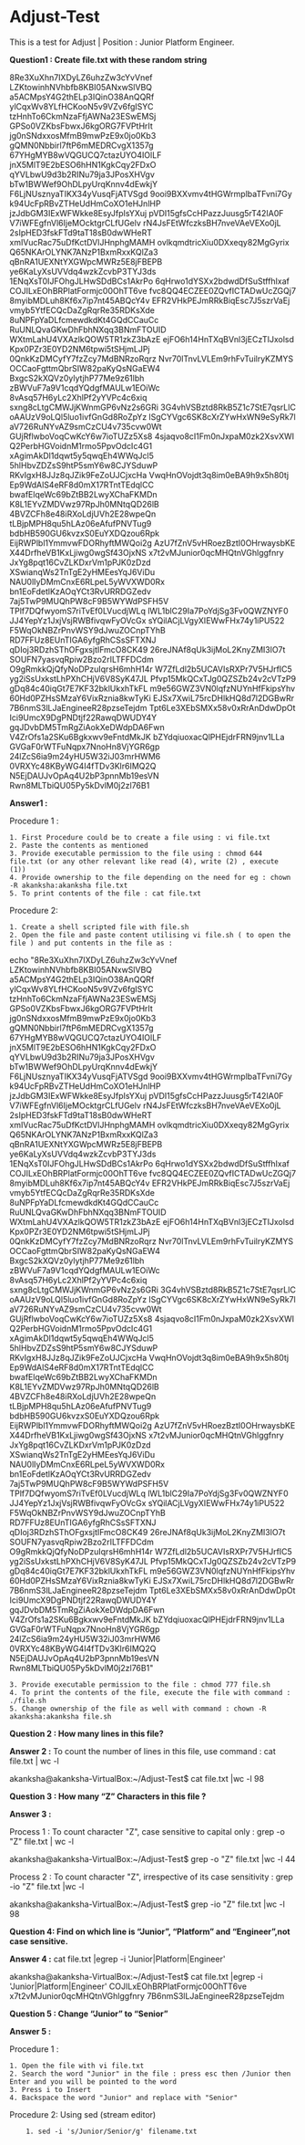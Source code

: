 # Adjust-Test

This is a test for Adjust | Position : Junior Platform Engineer.

**Question1 : Create file.txt with these random string**

8Re3XuXhn7IXDyLZ6uhzZw3cYvVnef
LZKtowinhNVhbfb8KBI05ANxwSlVBQ
a5ACMpsY4G2thELp3IQinO38AnQQRf
ylCqxWv8YLfHCKooN5v9VZv6fgISYC
tzHnhTo6CkmNzaFfjAWNa23ESwEMSj
GPSo0VZKbsFbwxJ6kgORG7FVPtHrIt
jg0nSNdxxosMfmB9mwPzE9x0jo0Kb3
gQMN0Nbbirl7ftP6mMEDRCvgX1357g
67YHgMYB8wVQGUCQ7ctazUYO4IOlLF
jnX5MlT9E2bESO6hHN1KgkCqy2FDxO
qYVLbwU9d3b2RINu79ja3JPosXHVgv
bTw1BWWef9OhDLpyUrqKnnv4dEwkjY
F6LjNUsznyaTIKX34yVusqFjATVSgd
9ooi9BXXvmv4tHGWrmplbaTFvni7Gy
k94UcFpRBvZTHeUdHmCoXO1eHJnlHP
jzJdbGM3IExWFWkke8EsyJfpIsYXuj
pVDI15gfsCcHPazzJuusg5rT42IA0F
V7iWFEgfnVl6IjeMOcktgrCLfUGelv
rN4JsFEtWfczksBH7nveVAeVEXo0jL
2sIpHED3fskFTd9taT18sB0dwWHeRT
xmIVucRac75uDfKctDVlJHnphgMAMH
ovlkqmdtricXiu0DXxeqy82MgGyrix
Q65NKArOLYNK7ANzP1BxmRxxKQlZa3
qBnRA1UEXNtYXGWpcMWRz5E8jFBEPB
ye6KaLyXsUVVdq4wzkZcvbP3TYJ3ds
1ENqXsT0IJFOhgJLHwSDdBCs1AkrPo
6qHrwo1dYSXx2bdwdDfSuStffhIxaf
COJILxEOhBRPlatFormjc00OhTT6ve
fvc8QQ4ECZEE0ZQvfICTADwUcZGQj7
8myibMDLuh8Kf6x7ip7nt45ABQcY4v
EFR2VHkPEJmRRkBiqEsc7J5szrVaEj
vmyb5YtfECQcDaZgRqrRe35RDKsXde
8uNPFpYaDLfcmewdkdKt4GQdCCauCc
RuUNLQvaGKwDhFbhNXqq3BNmFTOUID
WXtmLahU4VXAzlkQOW5TR1zkZ3bAzE
ejFO6h14HnTXqBVnl3jECzTIJxolsd
Kpx0PZr3E0YD2NM6tpwi5tSHjmLJPj
0QnkKzDMCyfY7fzZcy7MdBNRzoRqrz
Nvr70lTnvLVLEm9rhFvTuilryKZMYS
OCCaoFgttmQbrSIW82paKyQsNGaEW4
BxgcS2kXQVz0ylytjhP77Me9z61lbh
zBWVuF7a9V1cqdYQdgfMAULw1EOiWc
8vAsq57H6yLc2XhlPf2yYVPc4c6xiq
sxng8cLtgCMWJjKWnmGP6vNz2s6GRi
3G4vhVSBztd8RkB5Z1c7StE7qsrLlC
oAAUzV9oLQl5luo1ivfGnGd8RoZpYz
lSgCYVgc6SK8cXrZYwHxWN9eSyRk7l
aV726RuNYvAZ9smCzCU4v735cvw0Wt
GUjRflwboVoqCwKcY6w7ioTUZz5Xs8
4sjaqvo8cI1Fm0nJxpaM0zk2XsvXWI
Q2PerbHGVoidnM1rmo5PpvOdcIc4G1
xAgimAkDl1dqwt5y5qwqEh4WWqJcl5
5hlHbvZDZsS9htP5smY6w8CJYSduwP
RKvIgxH8JJz8qJZik9FeZoUJCjxcHa
VwqHnOVojdt3q8im0eBA9h9x5h80tj
Ep9WdAlS4eRF8d0mX17RTntTEdqlCC
bwafElqeWc69bZtBB2LwyXChaFKMDn
K8L1EYvZMDVwz97RpJh0MNtqQD26lB
4BVZCFh8e48iRXoLdjUVh2E28wpeQn
tLBjpMPH8qu5hLAz06eAfufPNVTug9
bdbHB590GU6kvzxS0EuYXDQzou6Rpk
EijRWPlbl1YmmvwFDORhyftMWQoi2g
AzU7fZnV5vHRoezBztI0OHrwaysbKE
X44DrfheVB1KxLjiwg0wgSf43OjxNS
x7t2vMJunior0qcMHQtnVGhlggfnry
JxYg8pqt16CvZLKDxrVm1pPJK0zDzd
XSwianqWs2TnTgE2yHMEesYqJ6ViDu
NAU0lIyDMmCnxE6RLpeL5yWVXWD0Rx
bn1EoFdetlKzAOqYCt3RvURRDGZedv
7aj5TwP9MUQhPW8cF9B5WYWdPSFH5V
TPlf7DQfwyomS7riTvEf0LVucdjWLq
lWL1blC29Ia7PoYdjSg3Fv0QWZNYF0
JJ4YepYz1JxjVsjRWBfivqwFyOVcGx
sYQilACjLVgyXIEWwFHx74y1iPU522
F5WqOkNBZrPnvWSY9dJwuZOCnpTYhB
RD7FFUz8EUnTIGA6yfgRhCSsSFTXNJ
qDIoj3RDzhSThOFgxsjtIFmcO8CK49
26reJNAf8qUk3ijMoL2KnyZMI3lO7t
SOUFN7yasvqRpiw2Bzo2rILTFFDCdm
O9gRmkkQjQfyNoDPzuIqrsH6mhH14r
W7ZfLdl2b5UCAVIsRXPr7V5HJrfIC5
yg2iSsUxkstLhPXhCHjV6V8SyK47JL
Pfvp15MkQCxTJg0QZSZb24v2cVTzP9
gDq84c40iqGt7E7KF32bklUkxhTkFL
m9e56GWZ3VN0lqfzNUYnHfFkipsYhv
60Hd0PZHsSMzaY6VixRznia8kwTyKi
EJSx7XwiL75rcDHlkHQ8d7l2DGBwRr
7B6nmS3lLJaEngineeR28pzseTejdm
Tpt6Le3XEbSMXx58v0xRrAnDdwDpOt
Ici9UmcX9DgPNDtjf22RawqDWUDY4Y
gqJDvbDM5TmRgZiAokXeDWdpDA6Fwn
V4ZrOfs1a2SKu6Bgkxwv9eFntdMkJK
bZYdqiuoxacQlPHEjdrFRN9jnv1LLa
GVGaF0rWTFuNqpx7NnoHn8VjYGR6gp
24lZcS6ia9m24yHU5W32iJ03mrHWM6
0VRXYc48KByWG4I4fTDv3Klr6IMQ2Q
N5EjDAUJvOpAq4U2bP3pnnMb19esVN
Rwn8MLTbiQU05Py5kDvlM0j2zl76B1

**Answer1 :**

Procedure 1 :

	1. First Procedure could be to create a file using : vi file.txt
	2. Paste the contents as mentioned
	3. Provide executable permission to the file using : chmod 644 file.txt (or any other relevant like read (4), write (2) , execute (1))
	4. Provide ownership to the file depending on the need for eg : chown -R akanksha:akanksha file.txt
	5. To print contents of the file : cat file.txt

Procedure 2:

	1. Create a shell scripted file with file.sh
	2. Open the file and paste content utilising vi file.sh ( to open the file ) and put contents in the file as : 
echo "8Re3XuXhn7IXDyLZ6uhzZw3cYvVnef
LZKtowinhNVhbfb8KBI05ANxwSlVBQ
a5ACMpsY4G2thELp3IQinO38AnQQRf
ylCqxWv8YLfHCKooN5v9VZv6fgISYC
tzHnhTo6CkmNzaFfjAWNa23ESwEMSj
GPSo0VZKbsFbwxJ6kgORG7FVPtHrIt
jg0nSNdxxosMfmB9mwPzE9x0jo0Kb3
gQMN0Nbbirl7ftP6mMEDRCvgX1357g
67YHgMYB8wVQGUCQ7ctazUYO4IOlLF
jnX5MlT9E2bESO6hHN1KgkCqy2FDxO
qYVLbwU9d3b2RINu79ja3JPosXHVgv
bTw1BWWef9OhDLpyUrqKnnv4dEwkjY
F6LjNUsznyaTIKX34yVusqFjATVSgd
9ooi9BXXvmv4tHGWrmplbaTFvni7Gy
k94UcFpRBvZTHeUdHmCoXO1eHJnlHP
jzJdbGM3IExWFWkke8EsyJfpIsYXuj
pVDI15gfsCcHPazzJuusg5rT42IA0F
V7iWFEgfnVl6IjeMOcktgrCLfUGelv
rN4JsFEtWfczksBH7nveVAeVEXo0jL
2sIpHED3fskFTd9taT18sB0dwWHeRT
xmIVucRac75uDfKctDVlJHnphgMAMH
ovlkqmdtricXiu0DXxeqy82MgGyrix
Q65NKArOLYNK7ANzP1BxmRxxKQlZa3
qBnRA1UEXNtYXGWpcMWRz5E8jFBEPB
ye6KaLyXsUVVdq4wzkZcvbP3TYJ3ds
1ENqXsT0IJFOhgJLHwSDdBCs1AkrPo
6qHrwo1dYSXx2bdwdDfSuStffhIxaf
COJILxEOhBRPlatFormjc00OhTT6ve
fvc8QQ4ECZEE0ZQvfICTADwUcZGQj7
8myibMDLuh8Kf6x7ip7nt45ABQcY4v
EFR2VHkPEJmRRkBiqEsc7J5szrVaEj
vmyb5YtfECQcDaZgRqrRe35RDKsXde
8uNPFpYaDLfcmewdkdKt4GQdCCauCc
RuUNLQvaGKwDhFbhNXqq3BNmFTOUID
WXtmLahU4VXAzlkQOW5TR1zkZ3bAzE
ejFO6h14HnTXqBVnl3jECzTIJxolsd
Kpx0PZr3E0YD2NM6tpwi5tSHjmLJPj
0QnkKzDMCyfY7fzZcy7MdBNRzoRqrz
Nvr70lTnvLVLEm9rhFvTuilryKZMYS
OCCaoFgttmQbrSIW82paKyQsNGaEW4
BxgcS2kXQVz0ylytjhP77Me9z61lbh
zBWVuF7a9V1cqdYQdgfMAULw1EOiWc
8vAsq57H6yLc2XhlPf2yYVPc4c6xiq
sxng8cLtgCMWJjKWnmGP6vNz2s6GRi
3G4vhVSBztd8RkB5Z1c7StE7qsrLlC
oAAUzV9oLQl5luo1ivfGnGd8RoZpYz
lSgCYVgc6SK8cXrZYwHxWN9eSyRk7l
aV726RuNYvAZ9smCzCU4v735cvw0Wt
GUjRflwboVoqCwKcY6w7ioTUZz5Xs8
4sjaqvo8cI1Fm0nJxpaM0zk2XsvXWI
Q2PerbHGVoidnM1rmo5PpvOdcIc4G1
xAgimAkDl1dqwt5y5qwqEh4WWqJcl5
5hlHbvZDZsS9htP5smY6w8CJYSduwP
RKvIgxH8JJz8qJZik9FeZoUJCjxcHa
VwqHnOVojdt3q8im0eBA9h9x5h80tj
Ep9WdAlS4eRF8d0mX17RTntTEdqlCC
bwafElqeWc69bZtBB2LwyXChaFKMDn
K8L1EYvZMDVwz97RpJh0MNtqQD26lB
4BVZCFh8e48iRXoLdjUVh2E28wpeQn
tLBjpMPH8qu5hLAz06eAfufPNVTug9
bdbHB590GU6kvzxS0EuYXDQzou6Rpk
EijRWPlbl1YmmvwFDORhyftMWQoi2g
AzU7fZnV5vHRoezBztI0OHrwaysbKE
X44DrfheVB1KxLjiwg0wgSf43OjxNS
x7t2vMJunior0qcMHQtnVGhlggfnry
JxYg8pqt16CvZLKDxrVm1pPJK0zDzd
XSwianqWs2TnTgE2yHMEesYqJ6ViDu
NAU0lIyDMmCnxE6RLpeL5yWVXWD0Rx
bn1EoFdetlKzAOqYCt3RvURRDGZedv
7aj5TwP9MUQhPW8cF9B5WYWdPSFH5V
TPlf7DQfwyomS7riTvEf0LVucdjWLq
lWL1blC29Ia7PoYdjSg3Fv0QWZNYF0
JJ4YepYz1JxjVsjRWBfivqwFyOVcGx
sYQilACjLVgyXIEWwFHx74y1iPU522
F5WqOkNBZrPnvWSY9dJwuZOCnpTYhB
RD7FFUz8EUnTIGA6yfgRhCSsSFTXNJ
qDIoj3RDzhSThOFgxsjtIFmcO8CK49
26reJNAf8qUk3ijMoL2KnyZMI3lO7t
SOUFN7yasvqRpiw2Bzo2rILTFFDCdm
O9gRmkkQjQfyNoDPzuIqrsH6mhH14r
W7ZfLdl2b5UCAVIsRXPr7V5HJrfIC5
yg2iSsUxkstLhPXhCHjV6V8SyK47JL
Pfvp15MkQCxTJg0QZSZb24v2cVTzP9
gDq84c40iqGt7E7KF32bklUkxhTkFL
m9e56GWZ3VN0lqfzNUYnHfFkipsYhv
60Hd0PZHsSMzaY6VixRznia8kwTyKi
EJSx7XwiL75rcDHlkHQ8d7l2DGBwRr
7B6nmS3lLJaEngineeR28pzseTejdm
Tpt6Le3XEbSMXx58v0xRrAnDdwDpOt
Ici9UmcX9DgPNDtjf22RawqDWUDY4Y
gqJDvbDM5TmRgZiAokXeDWdpDA6Fwn
V4ZrOfs1a2SKu6Bgkxwv9eFntdMkJK
bZYdqiuoxacQlPHEjdrFRN9jnv1LLa
GVGaF0rWTFuNqpx7NnoHn8VjYGR6gp
24lZcS6ia9m24yHU5W32iJ03mrHWM6
0VRXYc48KByWG4I4fTDv3Klr6IMQ2Q
N5EjDAUJvOpAq4U2bP3pnnMb19esVN
Rwn8MLTbiQU05Py5kDvlM0j2zl76B1"

	3. Provide executable permission to the file : chmod 777 file.sh
	4. To print the contents of the file, execute the file with command : ./file.sh
	5. Change ownership of the file as well with command : chown -R akanksha:akanksha file.sh
 
**Question 2 : How many lines in this file?**

**Answer 2 :** To count the number of lines in this file, use command : cat file.txt | wc -l

akanksha@akanksha-VirtualBox:~/Adjust-Test$ cat file.txt |wc -l
98

**Question 3 : How many “Z” Characters in this file ?**

**Answer 3 :**

Process 1 : To count character "Z", case sensitive to capital only : grep -o "Z" file.txt | wc -l

akanksha@akanksha-VirtualBox:~/Adjust-Test$ grep -o "Z" file.txt |wc -l
44

Process 2 : To count character "Z", irrespective of its case sensitivity : grep -io "Z" file.txt |wc -l

akanksha@akanksha-VirtualBox:~/Adjust-Test$ grep -io "Z" file.txt |wc -l
98

**Question 4: Find on which line is “Junior”, “Platform” and “Engineer”,not case sensitive.**

**Answer 4 :** cat file.txt |egrep -i 'Junior|Platform|Engineer'

akanksha@akanksha-VirtualBox:~/Adjust-Test$ cat file.txt |egrep -i 'Junior|Platform|Engineer'
COJILxEOhBRPlatFormjc00OhTT6ve
x7t2vMJunior0qcMHQtnVGhlggfnry
7B6nmS3lLJaEngineeR28pzseTejdm

**Question 5 : Change “Junior” to “Senior”**

**Answer 5 :**

Procedure 1 :

	1. Open the file with vi file.txt
	2. Search the word "Junior" in the file : press esc then /Junior then Enter and you will be pointed to the word
	3. Press i to Insert
	4. Backspace the word "Junior" and replace with "Senior"
 
Procedure 2: Using sed (stream editor)

		1. sed -i 's/Junior/Senior/g' filename.txt

